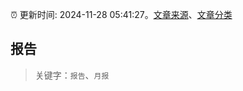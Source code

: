 :alarm_clock: 更新时间: 2024-11-28 05:41:27。[文章来源](/README.md)、[文章分类](/TAGS.md)

## 报告


> 关键字：`报告`、`月报`



